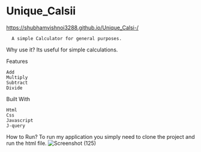 # Unique_Calsii
https://shubhamvishnoi3288.github.io/Unique_Calsi-/

      A simple Calculator for general purposes.
   
Why use it?
    Its useful for simple calculations.

Features

    Add
    Multiply
    Subtract
    Divide
Built With

    Html
    Css
    Javascript
    J-query
How to Run?
     To run my application you simply need to clone the project and run the html file.
    ![Screenshot (125)](https://user-images.githubusercontent.com/65655892/124733799-63daab80-dec9-11eb-906b-ba0d9d1387f3.png)

